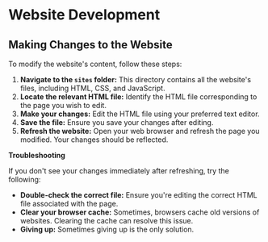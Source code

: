 # Website Development

## Making Changes to the Website

To modify the website's content, follow these steps:

1. **Navigate to the `sites` folder:** This directory contains all the website's files, including HTML, CSS, and JavaScript.
2. **Locate the relevant HTML file:** Identify the HTML file corresponding to the page you wish to edit.
3. **Make your changes:** Edit the HTML file using your preferred text editor. 
4. **Save the file:** Ensure you save your changes after editing.
5. **Refresh the website:** Open your web browser and refresh the page you modified. Your changes should be reflected.

**Troubleshooting**

If you don't see your changes immediately after refreshing, try the following:

* **Double-check the correct file:** Ensure you're editing the correct HTML file associated with the page.
* **Clear your browser cache:** Sometimes, browsers cache old versions of websites. Clearing the cache can resolve this issue.
* **Giving up:** Sometimes giving up is the only solution. 
